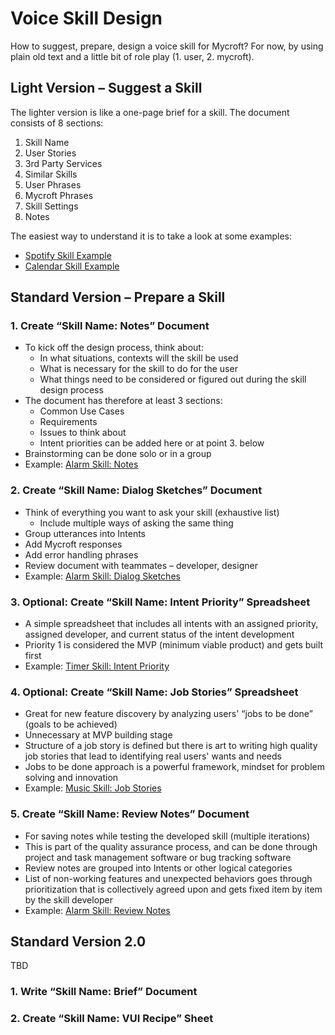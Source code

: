 # Voice Skill Design
How to suggest, prepare, design a voice skill for Mycroft? For now, by using plain old text and a little bit of role play (1. user, 2. mycroft).

## Light Version – Suggest a Skill
The lighter version is like a one-page brief for a skill. The document consists of 8 sections:
1. Skill Name
2. User Stories
3. 3rd Party Services
4. Similar Skills
5. User Phrases
6. Mycroft Phrases
7. Skill Settings
8. Notes

The easiest way to understand it is to take a look at some examples:
- [Spotify Skill Example](https://community.mycroft.ai/t/music-spotify/2960)
- [Calendar Skill Example](https://community.mycroft.ai/t/productivity-calendar-skill/3788)

## Standard Version – Prepare a Skill
### 1. Create “Skill Name: Notes” Document
- To kick off the design process, think about:
  - In what situations, contexts will the skill be used
  - What is necessary for the skill to do for the user
  - What things need to be considered or figured out during the skill design process
- The document has therefore at least 3 sections:
  - Common Use Cases
  - Requirements
  - Issues to think about
  - Intent priorities can be added here or at point 3. below
- Brainstorming can be done solo or in a group
- Example: [Alarm Skill: Notes](https://docs.google.com/document/d/1quYjdNlZrUkS2sLUP25r_9Xu41hnZ0G67anUrxAiKw0/edit?usp=sharing)

### 2. Create “Skill Name: Dialog Sketches” Document
- Think of everything you want to ask your skill (exhaustive list)
  - Include multiple ways of asking the same thing
- Group utterances into Intents
- Add Mycroft responses
- Add error handling phrases
- Review document with teammates – developer, designer
- Example: [Alarm Skill: Dialog Sketches](https://docs.google.com/document/d/1A9xsX_kaUgSpyPVTx1uCvGn2JydLQY62JmFMO3qUUwQ/edit?usp=sharing)

### 3. Optional: Create “Skill Name: Intent Priority” Spreadsheet
- A simple spreadsheet that includes all intents with an assigned priority, assigned developer, and current status of the intent development
- Priority 1 is considered the MVP (minimum viable product) and gets built first
- Example: [Timer Skill: Intent Priority](https://docs.google.com/spreadsheets/d/14KHbjcarda-qhIpYpXX-81_tinPm6fzhECuR_qsjtTo/edit#gid=0)

### 4. Optional: Create “Skill Name: Job Stories” Spreadsheet
- Great for new feature discovery by analyzing users' “jobs to be done” (goals to be achieved)
- Unnecessary at MVP building stage
- Structure of a job story is defined but there is art to writing high quality job stories that lead to identifying real users' wants and needs
- Jobs to be done approach is a powerful framework, mindset for problem solving and innovation
- Example: [Music Skill: Job Stories](https://docs.google.com/spreadsheets/d/1lopz6eE0xVUPzPfCkQutfU07P7PxW0ebh0geAEkgHls/edit#gid=0)

### 5. Create “Skill Name: Review Notes” Document
- For saving notes while testing the developed skill (multiple iterations)
- This is part of the quality assurance process, and can be done through project and task management software or bug tracking software
- Review notes are grouped into Intents or other logical categories
- List of non-working features and unexpected behaviors goes through prioritization that is collectively agreed upon and gets fixed item by item by the skill developer
- Example: [Alarm Skill: Review Notes](https://docs.google.com/document/d/1ML2q4xYFoYOo_bvbqlqsvIxkYo2GSHcOX4YhE4bXtVI/edit)

## Standard Version 2.0
TBD
### 1. Write “Skill Name: Brief” Document
### 2. Create “Skill Name: VUI Recipe” Sheet
